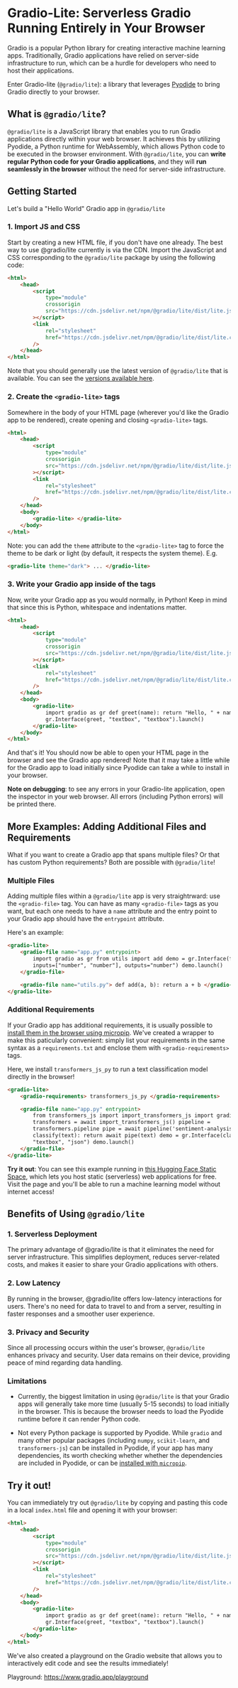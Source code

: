 # Gradio-Lite: Serverless Gradio Running Entirely in Your Browser

Gradio is a popular Python library for creating interactive machine learning apps. Traditionally, Gradio applications have relied on server-side infrastructure to run, which can be a hurdle for developers who need to host their applications.

Enter Gradio-lite (`@gradio/lite`): a library that leverages [Pyodide](https://pyodide.org/en/stable/) to bring Gradio directly to your browser.

## What is `@gradio/lite`?

`@gradio/lite` is a JavaScript library that enables you to run Gradio applications directly within your web browser. It achieves this by utilizing Pyodide, a Python runtime for WebAssembly, which allows Python code to be executed in the browser environment. With `@gradio/lite`, you can **write regular Python code for your Gradio applications**, and they will **run seamlessly in the browser** without the need for server-side infrastructure.

## Getting Started

Let's build a "Hello World" Gradio app in `@gradio/lite`

### 1. Import JS and CSS

Start by creating a new HTML file, if you don't have one already. The best way to use @gradio/lite currently is via the CDN. Import the JavaScript and CSS corresponding to the `@gradio/lite` package by using the following code:

```html
<html>
	<head>
		<script
			type="module"
			crossorigin
			src="https://cdn.jsdelivr.net/npm/@gradio/lite/dist/lite.js"
		></script>
		<link
			rel="stylesheet"
			href="https://cdn.jsdelivr.net/npm/@gradio/lite/dist/lite.css"
		/>
	</head>
</html>
```

Note that you should generally use the latest version of `@gradio/lite` that is available. You can see the [versions available here](https://www.jsdelivr.com/package/npm/@gradio/lite?tab=files).

### 2. Create the `<gradio-lite>` tags

Somewhere in the body of your HTML page (wherever you'd like the Gradio app to be rendered), create opening and closing `<gradio-lite>` tags.

```html
<html>
	<head>
		<script
			type="module"
			crossorigin
			src="https://cdn.jsdelivr.net/npm/@gradio/lite/dist/lite.js"
		></script>
		<link
			rel="stylesheet"
			href="https://cdn.jsdelivr.net/npm/@gradio/lite/dist/lite.css"
		/>
	</head>
	<body>
		<gradio-lite> </gradio-lite>
	</body>
</html>
```

Note: you can add the `theme` attribute to the `<gradio-lite>` tag to force the theme to be dark or light (by default, it respects the system theme). E.g.

```html
<gradio-lite theme="dark"> ... </gradio-lite>
```

### 3. Write your Gradio app inside of the tags

Now, write your Gradio app as you would normally, in Python! Keep in mind that since this is Python, whitespace and indentations matter.

```html
<html>
	<head>
		<script
			type="module"
			crossorigin
			src="https://cdn.jsdelivr.net/npm/@gradio/lite/dist/lite.js"
		></script>
		<link
			rel="stylesheet"
			href="https://cdn.jsdelivr.net/npm/@gradio/lite/dist/lite.css"
		/>
	</head>
	<body>
		<gradio-lite>
			import gradio as gr def greet(name): return "Hello, " + name + "!"
			gr.Interface(greet, "textbox", "textbox").launch()
		</gradio-lite>
	</body>
</html>
```

And that's it! You should now be able to open your HTML page in the browser and see the Gradio app rendered! Note that it may take a little while for the Gradio app to load initially since Pyodide can take a while to install in your browser.

**Note on debugging**: to see any errors in your Gradio-lite application, open the inspector in your web browser. All errors (including Python errors) will be printed there.

## More Examples: Adding Additional Files and Requirements

What if you want to create a Gradio app that spans multiple files? Or that has custom Python requirements? Both are possible with `@gradio/lite`!

### Multiple Files

Adding multiple files within a `@gradio/lite` app is very straightrward: use the `<gradio-file>` tag. You can have as many `<gradio-file>` tags as you want, but each one needs to have a `name` attribute and the entry point to your Gradio app should have the `entrypoint` attribute.

Here's an example:

```html
<gradio-lite>
	<gradio-file name="app.py" entrypoint>
		import gradio as gr from utils import add demo = gr.Interface(fn=add,
		inputs=["number", "number"], outputs="number") demo.launch()
	</gradio-file>

	<gradio-file name="utils.py"> def add(a, b): return a + b </gradio-file>
</gradio-lite>
```

### Additional Requirements

If your Gradio app has additional requirements, it is usually possible to [install them in the browser using micropip](https://pyodide.org/en/stable/usage/loading-packages.html#loading-packages). We've created a wrapper to make this paticularly convenient: simply list your requirements in the same syntax as a `requirements.txt` and enclose them with `<gradio-requirements>` tags.

Here, we install `transformers_js_py` to run a text classification model directly in the browser!

```html
<gradio-lite>
	<gradio-requirements> transformers_js_py </gradio-requirements>

	<gradio-file name="app.py" entrypoint>
		from transformers_js import import_transformers_js import gradio as gr
		transformers = await import_transformers_js() pipeline =
		transformers.pipeline pipe = await pipeline('sentiment-analysis') async def
		classify(text): return await pipe(text) demo = gr.Interface(classify,
		"textbox", "json") demo.launch()
	</gradio-file>
</gradio-lite>
```

**Try it out**: You can see this example running in [this Hugging Face Static Space](https://huggingface.co/spaces/abidlabs/gradio-lite-classify), which lets you host static (serverless) web applications for free. Visit the page and you'll be able to run a machine learning model without internet access!

## Benefits of Using `@gradio/lite`

### 1. Serverless Deployment

The primary advantage of @gradio/lite is that it eliminates the need for server infrastructure. This simplifies deployment, reduces server-related costs, and makes it easier to share your Gradio applications with others.

### 2. Low Latency

By running in the browser, @gradio/lite offers low-latency interactions for users. There's no need for data to travel to and from a server, resulting in faster responses and a smoother user experience.

### 3. Privacy and Security

Since all processing occurs within the user's browser, `@gradio/lite` enhances privacy and security. User data remains on their device, providing peace of mind regarding data handling.

### Limitations

- Currently, the biggest limitation in using `@gradio/lite` is that your Gradio apps will generally take more time (usually 5-15 seconds) to load initially in the browser. This is because the browser needs to load the Pyodide runtime before it can render Python code.

- Not every Python package is supported by Pyodide. While `gradio` and many other popular packages (including `numpy`, `scikit-learn`, and `transformers-js`) can be installed in Pyodide, if your app has many dependencies, its worth checking whether whether the dependencies are included in Pyodide, or can be [installed with `micropip`](https://micropip.pyodide.org/en/v0.2.2/project/api.html#micropip.install).

## Try it out!

You can immediately try out `@gradio/lite` by copying and pasting this code in a local `index.html` file and opening it with your browser:

```html
<html>
	<head>
		<script
			type="module"
			crossorigin
			src="https://cdn.jsdelivr.net/npm/@gradio/lite/dist/lite.js"
		></script>
		<link
			rel="stylesheet"
			href="https://cdn.jsdelivr.net/npm/@gradio/lite/dist/lite.css"
		/>
	</head>
	<body>
		<gradio-lite>
			import gradio as gr def greet(name): return "Hello, " + name + "!"
			gr.Interface(greet, "textbox", "textbox").launch()
		</gradio-lite>
	</body>
</html>
```

We've also created a playground on the Gradio website that allows you to interactively edit code and see the results immediately!

Playground: https://www.gradio.app/playground

